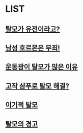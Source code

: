 
# LIST

## [탈모가 유전이라고?](/m03/m0301)

## [남성 호르몬은 무죄!](/m03/m0302)

## [운동광이 탈모가 많은 이유](/m03/m0303)

## [고작 샴푸로 탈모 해결?](/m03/m0304)

## [이기적 탈모](/m03/m0305)

## [탈모의 경고](https://frontier-three.vercel.app/kr/m03/m0301)

<!--stackedit_data:
eyJoaXN0b3J5IjpbNDY1MDg3ODI1LDE2ODMzNDYwMDcsMTY2Mj
YyOTcxLC01MTc4MDgyMTNdfQ==
-->